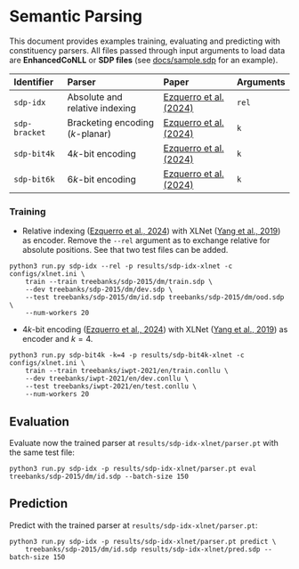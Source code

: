 # Semantic Parsing 


This document provides examples training, evaluating and predicting with constituency parsers. All files passed through input arguments to load data are **EnhancedCoNLL** or **SDP files** (see [docs/sample.sdp](docs/sample.sdp) for an example).

| **Identifier** | **Parser** | **Paper** | **Arguments** |
|:---------|:-----------|:----------|:--------------|
| `sdp-idx` | Absolute and relative indexing  | [Ezquerro et al. (2024)](https://aclanthology.org/2024.emnlp-main.659/) | `rel` | 
| `sdp-bracket` | Bracketing encoding ($k$-planar) | [Ezquerro et al. (2024)](https://aclanthology.org/2024.emnlp-main.659/) | `k` | 
| `sdp-bit4k` | $4k$-bit encoding | [Ezquerro et al. (2024)](https://aclanthology.org/2024.emnlp-main.659/) | `k` | 
| `sdp-bit6k` | $6k$-bit encoding | [Ezquerro et al. (2024)](https://aclanthology.org/2024.emnlp-main.659/) | `k` | 


### Training

- Relative indexing ([Ezquerro et al., 2024](https://aclanthology.org/2024.emnlp-main.659/)) with XLNet ([Yang et al., 2019](http://papers.neurips.cc/paper/8812-xlnet-generalized-autoregressive-pretraining-for-language-understanding.pdf)) as encoder. Remove the `--rel` argument as to exchange relative for absolute positions. See that two test files can be added. 

```shell 
python3 run.py sdp-idx --rel -p results/sdp-idx-xlnet -c configs/xlnet.ini \
    train --train treebanks/sdp-2015/dm/train.sdp \
    --dev treebanks/sdp-2015/dm/dev.sdp \
    --test treebanks/sdp-2015/dm/id.sdp treebanks/sdp-2015/dm/ood.sdp \
    --num-workers 20
```

- $4k$-bit encoding ([Ezquerro et al., 2024](https://aclanthology.org/2024.emnlp-main.659/)) with XLNet ([Yang et al., 2019](http://papers.neurips.cc/paper/8812-xlnet-generalized-autoregressive-pretraining-for-language-understanding.pdf)) as encoder and $k=4$.
```shell 
python3 run.py sdp-bit4k -k=4 -p results/sdp-bit4k-xlnet -c configs/xlnet.ini \
    train --train treebanks/iwpt-2021/en/train.conllu \
    --dev treebanks/iwpt-2021/en/dev.conllu \
    --test treebanks/iwpt-2021/en/test.conllu \
    --num-workers 20
```

## Evaluation 
Evaluate now the trained parser at `results/sdp-idx-xlnet/parser.pt` with the same test file:
```shell 
python3 run.py sdp-idx -p results/sdp-idx-xlnet/parser.pt eval treebanks/sdp-2015/dm/id.sdp --batch-size 150
```

## Prediction 
Predict with the trained parser at  `results/sdp-idx-xlnet/parser.pt`:
```shell 
python3 run.py sdp-idx -p results/sdp-idx-xlnet/parser.pt predict \
    treebanks/sdp-2015/dm/id.sdp results/sdp-idx-xlnet/pred.sdp --batch-size 150
```
